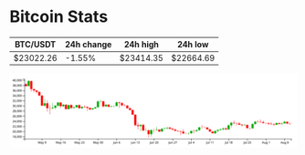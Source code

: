 # Bitcoin Stats

BTC/USDT|24h change|24h high|24h low|
|---|---|---|---|
|$23022.26|-1.55%|$23414.35|$22664.69|

<img src="./chart.svg">
